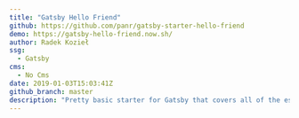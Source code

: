 ```yaml
---
title: "Gatsby Hello Friend"
github: https://github.com/panr/gatsby-starter-hello-friend
demo: https://gatsby-hello-friend.now.sh/
author: Radek Kozieł
ssg:
  - Gatsby
cms:
  - No Cms
date: 2019-01-03T15:03:41Z
github_branch: master
description: "Pretty basic starter for Gatsby that covers all of the essentials. All you have to do is start typing!"
---
```

